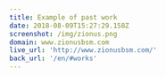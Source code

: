 ```yaml
---
title: Example of past work
date: 2018-08-09T15:27:29.158Z
screenshot: /img/zionus.png
domain: www.zionusbsm.com
live_url: 'http://www.zionusbsm.com/'
back_url: '/en/#works'
---
```


